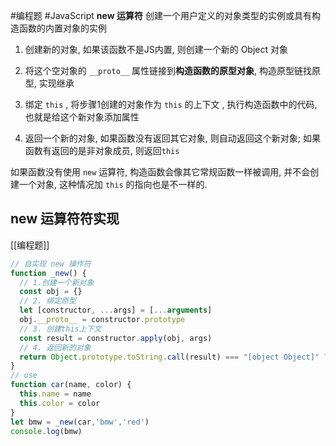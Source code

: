 #编程题 #JavaScript 
**new 运算符**
创建一个用户定义的对象类型的实例或具有构造函数的内置对象的实例

1.  创建新的对象, 如果该函数不是JS内置, 则创建一个新的 Object 对象
2.  将这个空对象的 `__proto__` 属性链接到**构造函数的原型对象**, 构造原型链找原型, 实现继承

3.  绑定 `this` , 将步骤1创建的对象作为 `this` 的上下文 , 执行构造函数中的代码, 也就是给这个新对象添加属性
4.  返回一个新的对象, 如果函数没有返回其它对象, 则自动返回这个新对象; 如果函数有返回的是非对象成员, 则返回`this`

如果函数没有使用 `new` 运算符, 构造函数会像其它常规函数一样被调用, 并不会创建一个对象, 这种情况加 `this` 的指向也是不一样的.

## new 运算符符实现
[[编程题]]
```javascript
// 自实现 new 操作符
function _new() {
  // 1.创建一个新对象
  const obj = {}
  // 2. 绑定原型
  let [constructor, ...args] = [...arguments]
  obj.__proto__ = constructor.prototype
  // 3. 创建this上下文
  const result = constructor.apply(obj, args)
  // 4. 返回新的对象
  return Object.prototype.toString.call(result) === "[object Object]" ? result : obj
}
// use 
function car(name, color) {
  this.name = name
  this.color = color
}
let bmw = _new(car,'bmw','red')
console.log(bmw)
```